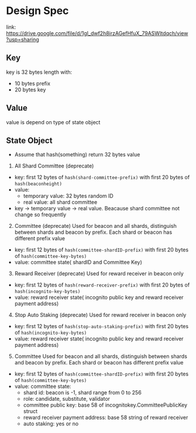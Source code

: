 # Design Spec
link: https://drive.google.com/file/d/1gI_dwf2h8irzAGefHfuX_79ASWItdqch/view?usp=sharing

## Key
key is 32 bytes length with:
- 10 bytes prefix
- 20 bytes key

## Value
value is depend on type of state object

## State Object
- Assume that hash(something) return 32 bytes value
1. All Shard Committee (deprecate)
- key: first 12 bytes of `hash(shard-committee-prefix)` with first 20 bytes of `hash(beaconheight)`
- value: 
    * temporary value: 32 bytes random ID
    * real value: all shard committee
- key -> temporary value -> real value. Beacause shard committee not change so frequently

2. Committee (deprecate)
Used for beacon and all shards, distinguish between shards and beacon by prefix. Each shard or beacon has different prefix value
- key: first 12 bytes of `hash(committee-shardID-prefix)` with first 20 bytes of `hash(committee-key-bytes)`
- value: committee state( shardID and Committee Key)

3. Reward Receiver (deprecate)
Used for reward receiver in beacon only
- key: first 12 bytes of `hash(reward-receiver-prefix)` with first 20 bytes of `hash(incognito-key-bytes)`
- value: reward receiver state( incognito public key and reward receiver payment address)

4. Stop Auto Staking (deprecate)
Used for reward receiver in beacon only
- key: first 12 bytes of `hash(stop-auto-staking-prefix)` with first 20 bytes of `hash(incognito-key-bytes)`
- value: reward receiver state( incognito public key and reward receiver payment address)

5. Committee 
Used for beacon and all shards, distinguish between shards and beacon by prefix. Each shard or beacon has different prefix value
- key: first 12 bytes of `hash(committee-shardID-prefix)` with first 20 bytes of `hash(committee-key-bytes)`
- value: committee state:
    * shard id: beacon is -1, shard range from 0 to 256
    * role: candidate, substitute, validator
    * committee public key: base 58 of incognitokey.CommitteePublicKey struct
    * reward receiver payment address: base 58 string of reward receiver
    * auto staking: yes or no